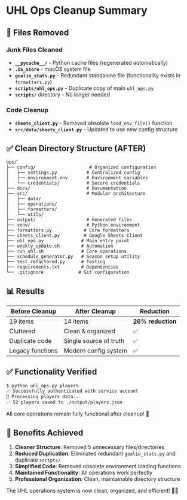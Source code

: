 # UHL Ops Cleanup Summary

## 🧹 Files Removed

### **Junk Files Cleaned**
- **`__pycache__/`** - Python cache files (regenerated automatically)
- **`.DS_Store`** - macOS system file
- **`goalie_stats.py`** - Redundant standalone file (functionality exists in `formatters.py`)
- **`scripts/uhl_ops.py`** - Duplicate copy of main `uhl_ops.py`
- **`scripts/`** directory - No longer needed

### **Code Cleanup**
- **`sheets_client.py`** - Removed obsolete `load_env_file()` function
- **`src/data/sheets_client.py`** - Updated to use new config structure

## ✅ **Clean Directory Structure (AFTER)**

```
ops/
├── config/                    # Organized configuration
│   ├── settings.py           # Centralized config
│   ├── environment.env       # Environment variables
│   └── credentials/          # Secure credentials
├── docs/                     # Documentation
├── src/                      # Modular architecture
│   ├── data/
│   ├── operations/
│   ├── formatters/
│   └── utils/
├── output/                   # Generated files
├── venv/                     # Python environment
├── formatters.py            # Core formatters
├── sheets_client.py         # Google Sheets client
├── uhl_ops.py              # Main entry point
├── weekly_update.sh        # Automation
├── run_uhl.sh              # Core operations
├── schedule_generator.py   # Season setup utility
├── test_refactored.py      # Testing
├── requirements.txt        # Dependencies
└── .gitignore             # Git configuration
```

## 📊 **Results**

| Before Cleanup | After Cleanup | Reduction |
|---------------|---------------|-----------|
| 19 items | 14 items | **26% reduction** |
| Cluttered | Clean & organized | ✅ |
| Duplicate code | Single source of truth | ✅ |
| Legacy functions | Modern config system | ✅ |

## ✅ **Functionality Verified**

```bash
$ python uhl_ops.py players
✅ Successfully authenticated with service account
👥 Processing players data...
✅ 52 players saved to ./output/players.json
```

All core operations remain fully functional after cleanup! 🎯

## 🔧 **Benefits Achieved**

1. **Cleaner Structure**: Removed 5 unnecessary files/directories
2. **Reduced Duplication**: Eliminated redundant `goalie_stats.py` and duplicate `scripts/`
3. **Simplified Code**: Removed obsolete environment loading functions
4. **Maintained Functionality**: All operations work perfectly
5. **Professional Organization**: Clean, maintainable directory structure

The UHL operations system is now clean, organized, and efficient! 🏒✨
